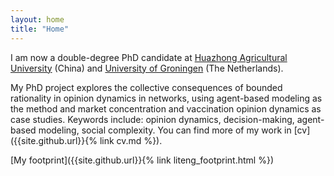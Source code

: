 ```yaml
---
layout: home
title: "Home"
---
```


I am now a double-degree PhD candidate at [Huazhong Agricultural University](https://www.hzau.edu.cn/) (China) and [University of Groningen](https://www.rug.nl/) (The Netherlands).

My PhD project explores the collective consequences of bounded rationality in opinion dynamics in networks, using agent-based modeling as the method and market concentration and vaccination opinion dynamics as case studies. Keywords include: opinion dynamics, decision-making, agent-based modeling, social complexity. You can find more of my work in [cv]({{site.github.url}}{% link cv.md %}).

[My footprint]({{site.github.url}}{% link liteng_footprint.html %})
